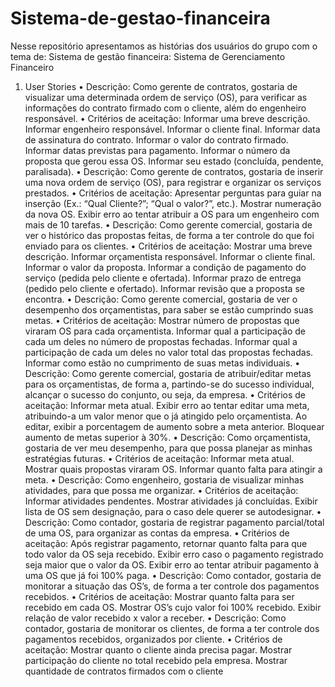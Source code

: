 # Sistema-de-gestao-financeira
Nesse repositório apresentamos as histórias dos usuários do grupo com o tema de: Sistema de gestão financeira:
Sistema de Gerenciamento Financeiro
1. User Stories
• Descrição:
Como gerente de contratos, gostaria de visualizar uma determinada ordem de serviço (OS), para verificar as informações do contrato firmado com o cliente, além do engenheiro responsável.
• Critérios de aceitação:
  Informar uma breve descrição.
  Informar engenheiro responsável.
  Informar o cliente final.
  Informar data de assinatura do contrato.
  Informar o valor do contrato firmado.
  Informar datas previstas para pagamento.
  Informar o número da proposta que gerou essa OS.
  Informar seu estado (concluída, pendente, paralisada).
• Descrição:
Como gerente de contratos, gostaria de inserir uma nova ordem de serviço (OS), para registrar e organizar os serviços prestados.
• Critérios de aceitação:
  Apresentar perguntas para guiar na inserção (Ex.: “Qual Cliente?”; “Qual o valor?”, etc.).
  Mostrar numeração da nova OS.
  Exibir erro ao tentar atribuir a OS para um engenheiro com mais de 10 tarefas.
• Descrição:
Como gerente comercial, gostaria de ver o histórico das propostas feitas, de forma a ter controle do que foi enviado para os clientes.
• Critérios de aceitação:
Mostrar uma breve descrição.
  Informar orçamentista responsável.
  Informar o cliente final.
  Informar o valor da proposta.
  Informar a condição de pagamento do serviço (pedida pelo cliente e ofertada).
  Informar prazo de entrega (pedido pelo cliente e ofertado).
  Informar revisão que a proposta se encontra.
• Descrição:
Como gerente comercial, gostaria de ver o desempenho dos orçamentistas, para saber se estão cumprindo suas metas.
• Critérios de aceitação:
  Mostrar número de propostas que viraram OS para cada orçamentista.
  Informar qual a participação de cada um deles no número de propostas fechadas.
  Informar qual a participação de cada um deles no valor total das propostas fechadas.
  Informar como estão no cumprimento de suas metas individuais.
• Descrição:
Como gerente comercial, gostaria de atribuir/editar metas para os orçamentistas, de forma a, partindo-se do sucesso individual, alcançar o sucesso do conjunto, ou seja, da empresa.
• Critérios de aceitação:
  Informar meta atual.
  Exibir erro ao tentar editar uma meta, atribuindo-a um valor menor que o já atingido pelo orçamentista.
  Ao editar, exibir a porcentagem de aumento sobre a meta anterior.
  Bloquear aumento de metas superior à 30%.
• Descrição:
Como orçamentista, gostaria de ver meu desempenho, para que possa planejar as minhas estratégias futuras.
• Critérios de aceitação:
  Informar meta atual.
  Mostrar quais propostas viraram OS.
  Informar quanto falta para atingir a meta.
• Descrição:
Como engenheiro, gostaria de visualizar minhas atividades, para que possa me organizar.
• Critérios de aceitação:
  Informar atividades pendentes.
  Mostrar atividades já concluídas.
  Exibir lista de OS sem designação, para o caso dele querer se autodesignar.
• Descrição:
Como contador, gostaria de registrar pagamento parcial/total de uma OS, para organizar as contas da empresa.
• Critérios de aceitação:
  Após registrar pagamento, retornar quanto falta para que todo valor da OS seja recebido.
  Exibir erro caso o pagamento registrado seja maior que o valor da OS.
  Exibir erro ao tentar atribuir pagamento à uma OS que já foi 100% paga.
• Descrição:
Como contador, gostaria de monitorar a situação das OS’s, de forma a ter controle dos pagamentos recebidos.
• Critérios de aceitação:
  Mostrar quanto falta para ser recebido em cada OS.
  Mostrar OS’s cujo valor foi 100% recebido.
  Exibir relação de valor recebido x valor a receber.
• Descrição:
Como contador, gostaria de monitorar os clientes, de forma a ter controle dos pagamentos recebidos, organizados por cliente.
• Critérios de aceitação:
  Mostrar quanto o cliente ainda precisa pagar.
  Mostrar participação do cliente no total recebido pela empresa.
  Mostrar quantidade de contratos firmados com o cliente
